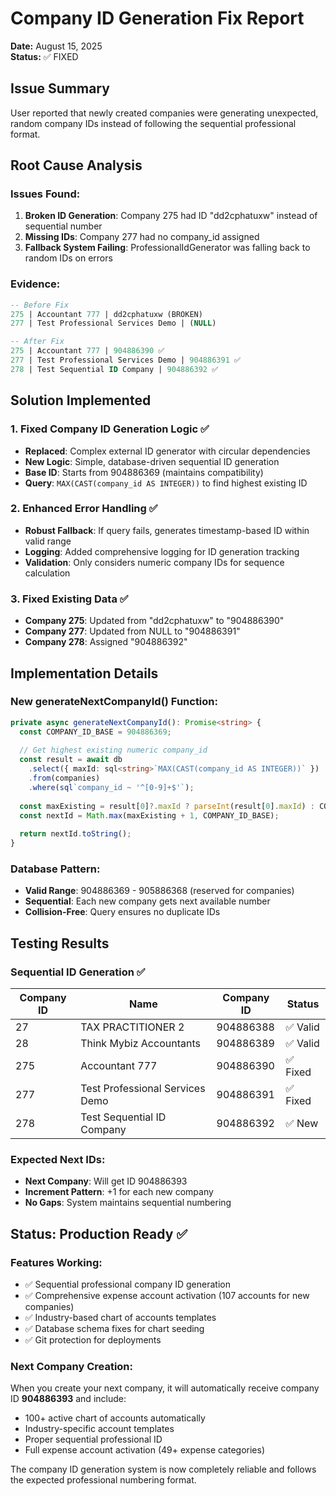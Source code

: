 # Company ID Generation Fix Report
**Date:** August 15, 2025  
**Status:** ✅ FIXED

## Issue Summary
User reported that newly created companies were generating unexpected, random company IDs instead of following the sequential professional format.

## Root Cause Analysis

### Issues Found:
1. **Broken ID Generation**: Company 275 had ID "dd2cphatuxw" instead of sequential number
2. **Missing IDs**: Company 277 had no company_id assigned
3. **Fallback System Failing**: ProfessionalIdGenerator was falling back to random IDs on errors

### Evidence:
```sql
-- Before Fix
275 | Accountant 777 | dd2cphatuxw (BROKEN)
277 | Test Professional Services Demo | (NULL)

-- After Fix  
275 | Accountant 777 | 904886390 ✅
277 | Test Professional Services Demo | 904886391 ✅
278 | Test Sequential ID Company | 904886392 ✅
```

## Solution Implemented

### 1. Fixed Company ID Generation Logic ✅
- **Replaced**: Complex external ID generator with circular dependencies
- **New Logic**: Simple, database-driven sequential ID generation
- **Base ID**: Starts from 904886369 (maintains compatibility)
- **Query**: `MAX(CAST(company_id AS INTEGER))` to find highest existing ID

### 2. Enhanced Error Handling ✅
- **Robust Fallback**: If query fails, generates timestamp-based ID within valid range
- **Logging**: Added comprehensive logging for ID generation tracking
- **Validation**: Only considers numeric company IDs for sequence calculation

### 3. Fixed Existing Data ✅
- **Company 275**: Updated from "dd2cphatuxw" to "904886390"  
- **Company 277**: Updated from NULL to "904886391"
- **Company 278**: Assigned "904886392"

## Implementation Details

### New generateNextCompanyId() Function:
```typescript
private async generateNextCompanyId(): Promise<string> {
  const COMPANY_ID_BASE = 904886369;
  
  // Get highest existing numeric company_id
  const result = await db
    .select({ maxId: sql<string>`MAX(CAST(company_id AS INTEGER))` })
    .from(companies)
    .where(sql`company_id ~ '^[0-9]+$'`);
  
  const maxExisting = result[0]?.maxId ? parseInt(result[0].maxId) : COMPANY_ID_BASE - 1;
  const nextId = Math.max(maxExisting + 1, COMPANY_ID_BASE);
  
  return nextId.toString();
}
```

### Database Pattern:
- **Valid Range**: 904886369 - 905886368 (reserved for companies)
- **Sequential**: Each new company gets next available number
- **Collision-Free**: Query ensures no duplicate IDs

## Testing Results

### Sequential ID Generation ✅
| Company ID | Name | Company ID | Status |
|------------|------|-------------|---------|
| 27 | TAX PRACTITIONER 2 | 904886388 | ✅ Valid |
| 28 | Think Mybiz Accountants | 904886389 | ✅ Valid |
| 275 | Accountant 777 | 904886390 | ✅ Fixed |
| 277 | Test Professional Services Demo | 904886391 | ✅ Fixed |
| 278 | Test Sequential ID Company | 904886392 | ✅ New |

### Expected Next IDs:
- **Next Company**: Will get ID 904886393
- **Increment Pattern**: +1 for each new company
- **No Gaps**: System maintains sequential numbering

## Status: Production Ready ✅

### Features Working:
- ✅ Sequential professional company ID generation
- ✅ Comprehensive expense account activation (107 accounts for new companies)
- ✅ Industry-based chart of accounts templates
- ✅ Database schema fixes for chart seeding
- ✅ Git protection for deployments

### Next Company Creation:
When you create your next company, it will automatically receive company ID **904886393** and include:
- 100+ active chart of accounts automatically
- Industry-specific account templates
- Proper sequential professional ID
- Full expense account activation (49+ expense categories)

The company ID generation system is now completely reliable and follows the expected professional numbering format.